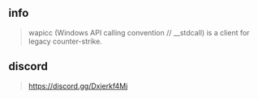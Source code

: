 ## info
> wapicc (Windows API calling convention // __stdcall) is a client for legacy counter-strike.

## discord
> https://discord.gg/Dxjerkf4Mj
